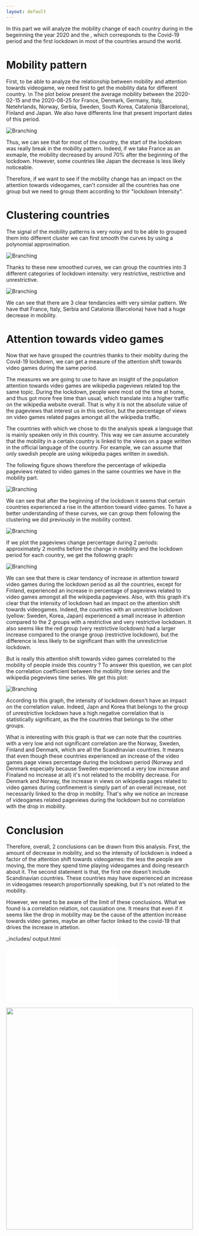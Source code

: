 ```yaml
---
layout: default
---
```


In this part we will analyze the mobility change of each country during in the begeinning the year 2020 and the , which corresponds to the Covid-19 period and the first lockdown in most of the countries around the world.

# Mobility pattern
First, to be able to analyze the relationship between mobility and attention towards videogame, we need first to get the mobility data for different country.
\n
The plot below present the average mobility between the 2020-02-15 and the 2020-08-25	for France, Denmark, Germany, Italy, Netehrlands, Norway, Serbia, Sweden, South Korea, Catalonia (Barcelona), Finland and Japan. We also have differents line that present important dates of this period.   

![Branching](mobility_pattern.png)

Thus, we can see that for most of the country, the start of the lockdown was really break in the mobility pattern. Indeed, if we take France as an exmaple, the mobility decreased by around 70% after the beginning of the lockdown. However, some countries like Japan the decrease is less likely noticeable.


Therefore, if we want to see if the mobility change has an impact on the attention towards videogames, can't consider all the countries has one group but we need to group them according to thir "lockdown Intensity".

# Clustering countries

The signal of the mobility patterns is very noisy and to be able to grouped them into different cluster we can first smooth the curves by using a polynomial approximation.

![Branching](mobility_pattern_smoothed.png)

Thanks to these new smoothed curves, we can group the countries into 3 different categories of lockdown intensity: very restrictive, restrictive and unrestrictive.

![Branching](countries_cluster.png)

We can see that there are 3 clear tendancies with very similar pattern. We have that France, Italy, Serbia and Catalonia (Barcelona) have had a huge decrease in mobility.

# Attention towards video games

Now that we have grouped the countries thanks to their moblity during the Covid-19 lockdown, we can get a measure of the attention shift towards video games during the same period.

The measures we are going to use to have an insight of the population attention towards video games are wikipedia pageviews related top the same topic. During the lockdown, people were most od the time at home, and thus got more free time than usual, which translate into a higher traffic on the wikipedia website overall. That is why it is not the absolute value of the pageviews that interest us in this section, but the percentage of views on video games related pages amongst all the wikipedia traffic.

The countries with which we chose to do the analysis speak a language that is mainly speaken only in this country. This way we can assume accurately that the mobility in a certain country is linked to the views on a page written in the official language of the country. For example, we can assume that only swedish people are using wikipedia pages written in swedish.

The following figure shows therefore the percentage of wikipedia pageviews related to video games in the same countries we have in the mobility part.

![Branching](pageviews.png)

We can see that after the beginning of the lockdown it seems that certain countries experienced a rise in the attention toward video games. To have a better understanding of these curves, we can group them following the clustering we did previously in the mobility context.

![Branching](pageviews_cluster.png)

If we plot the pageviews change percentage during 2 periods: approximately 2 months before the change in mobility and the lockdown period for each country, we get the following graph:

![Branching](change_in_attention_plot.png)

We can see that there is clear tendancy of increase in attention toward video games during the lockdown period as all the countries, except for Finland, experienced an increase in percentage of pageviews related to video games amongst all the wikipedia pageviews. Also, with this graph it's clear that the intensity of lockdown had an impact on the attention shift towards videogames. Indeed, the countries with an unrestrive lockdown (yellow: Sweden, Korea, Japan) experienced a small increase in attention compared to the 2 groups with a restrictive and very restrictive lockdown. It also seems like the red group (very restrictive lockdown) had a larger increase compared to the orange group (restrictive lockdown), but the difference is less likely to be significant than with the unrestictrive lockdown.

But is really this attention shift towards video games correlated to the mobility of people inside this country ? To answer this question, we can plot the correlation coefficient between the mobility time series and the wikipedia pegeviews time series. We get this plot:

![Branching](correlation_coeff_plot.png)

According to this graph, the intensity of lockdown doesn't have an impact on the correlation value. Indeed, Japn and Korea that belongs to the group of unrestrictive lockdown have a high negative correlation that is statistically significant, as the the countries that belongs to the other groups.

What is interesting with this graph is that we can note that the countries with a very low and not significant correlation are the Norway, Sweden, Finland and Denmark, which are all the Scandinavian countries. It means that even though these countries experienced an increase of the video games page views percentage during the lockdown period (Norway and Denmark especially because Sweden experienced a very low increase and Finaland no increase at all) it's not related to the mobility decrease. For Denmark and Norway, the increase in views on wikipedia pages related to video games during confinement is simply part of an overall increase, not necessarily linked to the drop in moblity. That's why we notice an increase of videogames related pageviews during the lockdown but no correlation with the drop in mobility.

# Conclusion

Therefore, overall, 2 conclusions can be drawn from this analysis. First, the amount of decrease in mobility, and so the intensity of lockdown is indeed a factor of the attention shift towards videogames: the less the people are moving, the more they spend time playing videogames and doing research about it. The second statement is that, the first one doesn't include Scandinavian countries. These countries may have experienced an increase in videogames research proportionnally speaking, but it's not related to the mobility. 

However, we need to be aware of the limit of these conclusions. What we found is a correlation relation, not causiation one. It means that even if it seems like the drop in mobility may be the cause of the attention increase towards video games, maybe an other factor linked to the covid-19 that drives the increase in attetion.

_includes/
    output.html


![Branching](plotly_graph.html)

<img src="plotly_graph.html" width="100%" height="600px">
